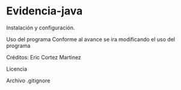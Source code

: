 # Evidencia-java

 Instalación y configuración.



Uso del programa
Conforme al avance se ira modificando el uso del programa

Créditos: Eric Cortez Martinez 


Licencia
  
  
 Archivo .gitignore 

